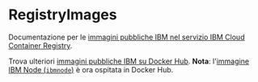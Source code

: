 # RegistryImages

Documentazione per le [immagini pubbliche IBM nel servizio IBM Cloud Container Registry](https://cloud.ibm.com/docs/services/Registry?topic=registry-public_images#public_images).

Trova ulteriori [immagini pubbliche IBM su Docker Hub](https://hub.docker.com/u/ibmcom/). **Nota**: l'[immagine IBM Node (`ibmnode`)](https://hub.docker.com/r/ibmcom/ibmnode/) è ora ospitata in Docker Hub.
